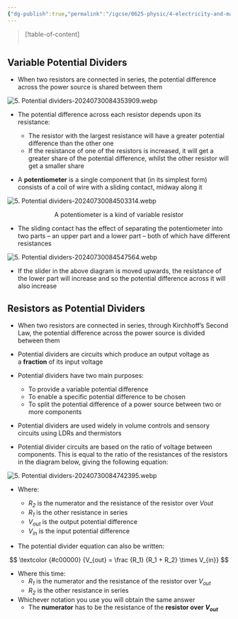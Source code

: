 ```yaml
---
{"dg-publish":true,"permalink":"/igcse/0625-physic/4-electricity-and-magnetism/4-3-electric-circuit-and-electrical-safety/5-potential-dividers/","tags":["0625-Physics","IGCSE"],"noteIcon":""}
---
```


> [!table-of-content]
> ```table-of-contents
> ```

## Variable Potential Dividers
- When two resistors are connected in series, the potential difference across the power source is shared between them

![5. Potential dividers-20240730084353909.webp](/img/user/IGCSE/0625%20-%20Physic/4.%20Electricity%20and%20Magnetism/4.3.%20Electric%20circuit%20and%20electrical%20safety/Resources/5.%20Potential%20dividers-20240730084353909.webp)

- The potential difference across each resistor depends upon its resistance:
    - The resistor with the largest resistance will have a greater potential difference than the other one
    - If the resistance of one of the resistors is increased, it will get a greater share of the potential difference, whilst the other resistor will get a smaller share

- A **potentiometer** is a single component that (in its simplest form) consists of a coil of wire with a sliding contact, midway along it

![5. Potential dividers-20240730084503314.webp](/img/user/IGCSE/0625%20-%20Physic/4.%20Electricity%20and%20Magnetism/4.3.%20Electric%20circuit%20and%20electrical%20safety/Resources/5.%20Potential%20dividers-20240730084503314.webp)

<center>A potentiometer is a kind of variable resistor</center>

- The sliding contact has the effect of separating the potentiometer into two parts – an upper part and a lower part – both of which have different resistances

![5. Potential dividers-20240730084547564.webp](/img/user/IGCSE/0625%20-%20Physic/4.%20Electricity%20and%20Magnetism/4.3.%20Electric%20circuit%20and%20electrical%20safety/Resources/5.%20Potential%20dividers-20240730084547564.webp)

- If the slider in the above diagram is moved upwards, the resistance of the lower part will increase and so the potential difference across it will also increase

## Resistors as Potential Dividers
- When two resistors are connected in series, through Kirchhoff’s Second Law, the potential difference across the power source is divided between them
- Potential dividers are circuits which produce an output voltage as a **fraction** of its input voltage
- Potential dividers have two main purposes:
    - To provide a variable potential difference
    - To enable a specific potential difference to be chosen
    - To split the potential difference of a power source between two or more components

- Potential dividers are used widely in volume controls and sensory circuits using LDRs and thermistors
- Potential divider circuits are based on the ratio of voltage between components. This is equal to the ratio of the resistances of the resistors in the diagram below, giving the following equation:

![5. Potential dividers-20240730084742395.webp](/img/user/IGCSE/0625%20-%20Physic/4.%20Electricity%20and%20Magnetism/4.3.%20Electric%20circuit%20and%20electrical%20safety/Resources/5.%20Potential%20dividers-20240730084742395.webp)

- Where:
    - _R<sub>2</sub>_ is the numerator and the resistance of the resistor over _Vout_ 
    - _R<sub>1</sub>_ is the other resistance in series
    - _V<sub>out</sub>_ is the output potential difference
    - _V<sub>in</sub>_ is the input potential difference

- The potential divider equation can also be written:

$$
\textcolor {#c00000} {V_{out} = \frac {R_1} {R_1 + R_2} \times V_{in}}
$$

- Where this time:
    - _R<sub>1</sub>_ is the numerator and the resistance of the resistor over _V<sub>out</sub>_ 
    - _R<sub>2</sub>_ is the other resistance in series
- Whichever notation you use you will obtain the same answer
    - The **numerator** has to be the resistance of the **resistor over _V<sub>out</sub>_**